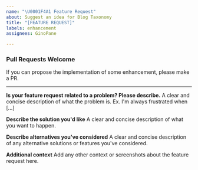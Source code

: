 ```yaml
---
name: "\U0001F4A1 Feature Request"
about: Suggest an idea for Blog Taxonomy
title: "[FEATURE REQUEST]"
labels: enhancement
assignees: GinoPane

---
```


### Pull Requests Welcome
If you can propose the implementation of some enhancement, please make a PR.

---

**Is your feature request related to a problem? Please describe.**
A clear and concise description of what the problem is. Ex. I'm always frustrated when [...]

**Describe the solution you'd like**
A clear and concise description of what you want to happen.

**Describe alternatives you've considered**
A clear and concise description of any alternative solutions or features you've considered.

**Additional context**
Add any other context or screenshots about the feature request here.
